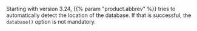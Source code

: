 ---
---
<!-- DISCLAIMER: This file is based on the syslog-ng Open Source Edition documentation https://github.com/balabit/syslog-ng-ose-guides/commit/2f4a52ee61d1ea9ad27cb4f3168b95408fddfdf2 and is used under the terms of The syslog-ng Open Source Edition Documentation License. The file has been modified by Axoflow. -->
Starting with version 3.24, {{% param "product.abbrev" %}} tries to automatically detect the location of the database. If that is successful, the `database()` option is not mandatory.

